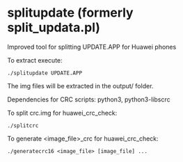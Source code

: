 splitupdate (formerly split_updata.pl)
===============

Improved tool for splitting UPDATE.APP for Huawei phones

To extract execute:
```
./splitupdate UPDATE.APP
```

The img files will be extracted in the output/ folder.

Dependencies for CRC scripts: python3, python3-libscrc

To split crc.img for huawei_crc_check:

```
./splitcrc
```

To generate \<image_file\>_crc for huawei_crc_check:
```
./generatecrc16 <image_file> [image_file] ...
```
